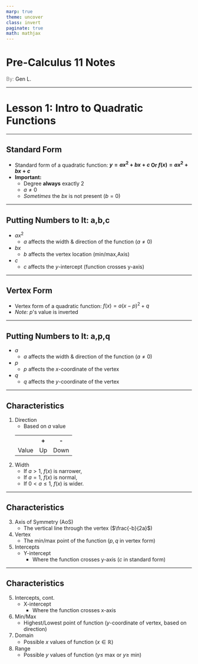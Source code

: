 ```yaml
---
marp: true
theme: uncover
class: invert
paginate: true
math: mathjax
---
```

# <!--fit--> Pre-Calculus 11 Notes
<span style="color:grey">By:</span> Gen L.

<!--_footer: In partnership with Hyperion University, 2023-->
---

# Lesson 1: Intro to Quadratic Functions

---

## Standard Form

* Standard form of a quadratic function:
**$y=ax^2+bx+c$ Or $f(x)=ax^2+bx+c$**
* **Important:**
    * Degree **always** exactly 2
    * $a\neq0$
    * *Sometimes* the $bx$ is not present ($b=0$)

---

## Putting Numbers to It: a,b,c

* $ax^2$
    * $a$ affects the width & direction of the function 
    ($a\neq0$)
* $bx$
    * $b$ affects the vertex location (min/max,Axis)
* $c$
    * $c$ affects the $y$-intercept (function crosses y-axis)

---

## Vertex Form

* Vertex form of a quadratic function:
$f(x)=a(x-p)^2+q$
* *Note:* $p$'s value is inverted

---

## Putting Numbers to It: a,p,q

* $a$
    *  $a$ affects the width & direction of the function 
    ($a\neq0$) 
* $p$
    * $p$ affects the $x$-coordinate of the vertex
* $q$
    * $q$ affects the $y$-coordinate of the vertex

---

## Characteristics

1) Direction
    * Based on $a$ value
    <table>
        <tr>
            <th></th>
            <th>+</th>
            <th>-</th>
        </tr>
        <tr>
            <td>Value</td>
            <td>Up</td>
            <td>Down</td>
        </tr>
    </table>
2) Width
    * If $a\gt1$, $f(x)$ is narrower,
    * If $a=1$, $f(x)$ is normal,
    * If $0<a\leq1$, $f(x)$ is wider.

---

## Characteristics

3) Axis of Symmetry (AoS)
    * The vertical line through the vertex ($\frac{-b}{2a}$)
4) Vertex
    * The min/max point of the function ($p,q$ in vertex form)
5) Intercepts
    * Y-intercept
        * Where the function crosses y-axis ($c$ in standard form)

---

## Characteristics

5) Intercepts, cont.
    * X-intercept
        * Where the function crosses x-axis
6) Min/Max
    * Highest/Lowest point of function ($y$-coordinate of vertex, based on direction)
7) Domain
    * Possible $x$ values of function ($x\in\mathbb{R}$)
8) Range
    * Possible $y$ values of function ($y\leq$ max or $y\geq$ min)    